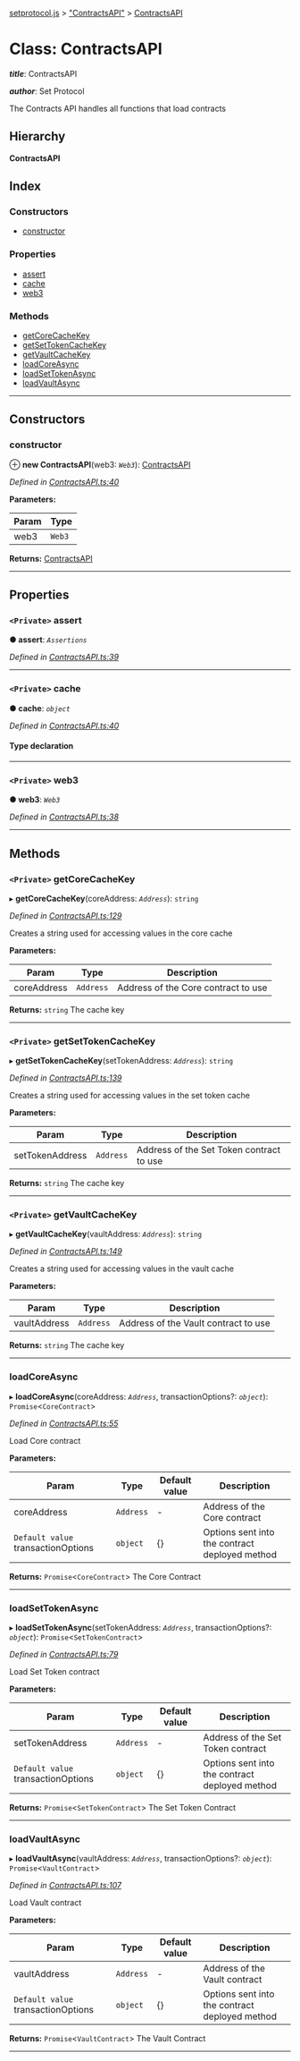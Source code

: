 [setprotocol.js](../README.md) > ["ContractsAPI"](../modules/_contractsapi_.md) > [ContractsAPI](../classes/_contractsapi_.contractsapi.md)

# Class: ContractsAPI

*__title__*: ContractsAPI

*__author__*: Set Protocol

The Contracts API handles all functions that load contracts

## Hierarchy

**ContractsAPI**

## Index

### Constructors

* [constructor](_contractsapi_.contractsapi.md#constructor)

### Properties

* [assert](_contractsapi_.contractsapi.md#assert)
* [cache](_contractsapi_.contractsapi.md#cache)
* [web3](_contractsapi_.contractsapi.md#web3)

### Methods

* [getCoreCacheKey](_contractsapi_.contractsapi.md#getcorecachekey)
* [getSetTokenCacheKey](_contractsapi_.contractsapi.md#getsettokencachekey)
* [getVaultCacheKey](_contractsapi_.contractsapi.md#getvaultcachekey)
* [loadCoreAsync](_contractsapi_.contractsapi.md#loadcoreasync)
* [loadSetTokenAsync](_contractsapi_.contractsapi.md#loadsettokenasync)
* [loadVaultAsync](_contractsapi_.contractsapi.md#loadvaultasync)

---

## Constructors

<a id="constructor"></a>

###  constructor

⊕ **new ContractsAPI**(web3: *`Web3`*): [ContractsAPI](_contractsapi_.contractsapi.md)

*Defined in [ContractsAPI.ts:40](https://github.com/SetProtocol/setProtocol.js/blob/6cd5c7d/src/api/ContractsAPI.ts#L40)*

**Parameters:**

| Param | Type |
| ------ | ------ |
| web3 | `Web3` |

**Returns:** [ContractsAPI](_contractsapi_.contractsapi.md)

___

## Properties

<a id="assert"></a>

### `<Private>` assert

**● assert**: *`Assertions`*

*Defined in [ContractsAPI.ts:39](https://github.com/SetProtocol/setProtocol.js/blob/6cd5c7d/src/api/ContractsAPI.ts#L39)*

___
<a id="cache"></a>

### `<Private>` cache

**● cache**: *`object`*

*Defined in [ContractsAPI.ts:40](https://github.com/SetProtocol/setProtocol.js/blob/6cd5c7d/src/api/ContractsAPI.ts#L40)*

#### Type declaration

[contractName: `string`]: `ContractWrapper`

___
<a id="web3"></a>

### `<Private>` web3

**● web3**: *`Web3`*

*Defined in [ContractsAPI.ts:38](https://github.com/SetProtocol/setProtocol.js/blob/6cd5c7d/src/api/ContractsAPI.ts#L38)*

___

## Methods

<a id="getcorecachekey"></a>

### `<Private>` getCoreCacheKey

▸ **getCoreCacheKey**(coreAddress: *`Address`*): `string`

*Defined in [ContractsAPI.ts:129](https://github.com/SetProtocol/setProtocol.js/blob/6cd5c7d/src/api/ContractsAPI.ts#L129)*

Creates a string used for accessing values in the core cache

**Parameters:**

| Param | Type | Description |
| ------ | ------ | ------ |
| coreAddress | `Address` |  Address of the Core contract to use |

**Returns:** `string`
The cache key

___
<a id="getsettokencachekey"></a>

### `<Private>` getSetTokenCacheKey

▸ **getSetTokenCacheKey**(setTokenAddress: *`Address`*): `string`

*Defined in [ContractsAPI.ts:139](https://github.com/SetProtocol/setProtocol.js/blob/6cd5c7d/src/api/ContractsAPI.ts#L139)*

Creates a string used for accessing values in the set token cache

**Parameters:**

| Param | Type | Description |
| ------ | ------ | ------ |
| setTokenAddress | `Address` |  Address of the Set Token contract to use |

**Returns:** `string`
The cache key

___
<a id="getvaultcachekey"></a>

### `<Private>` getVaultCacheKey

▸ **getVaultCacheKey**(vaultAddress: *`Address`*): `string`

*Defined in [ContractsAPI.ts:149](https://github.com/SetProtocol/setProtocol.js/blob/6cd5c7d/src/api/ContractsAPI.ts#L149)*

Creates a string used for accessing values in the vault cache

**Parameters:**

| Param | Type | Description |
| ------ | ------ | ------ |
| vaultAddress | `Address` |  Address of the Vault contract to use |

**Returns:** `string`
The cache key

___
<a id="loadcoreasync"></a>

###  loadCoreAsync

▸ **loadCoreAsync**(coreAddress: *`Address`*, transactionOptions?: *`object`*): `Promise`<`CoreContract`>

*Defined in [ContractsAPI.ts:55](https://github.com/SetProtocol/setProtocol.js/blob/6cd5c7d/src/api/ContractsAPI.ts#L55)*

Load Core contract

**Parameters:**

| Param | Type | Default value | Description |
| ------ | ------ | ------ | ------ |
| coreAddress | `Address` | - |  Address of the Core contract |
| `Default value` transactionOptions | `object` |  {} |  Options sent into the contract deployed method |

**Returns:** `Promise`<`CoreContract`>
The Core Contract

___
<a id="loadsettokenasync"></a>

###  loadSetTokenAsync

▸ **loadSetTokenAsync**(setTokenAddress: *`Address`*, transactionOptions?: *`object`*): `Promise`<`SetTokenContract`>

*Defined in [ContractsAPI.ts:79](https://github.com/SetProtocol/setProtocol.js/blob/6cd5c7d/src/api/ContractsAPI.ts#L79)*

Load Set Token contract

**Parameters:**

| Param | Type | Default value | Description |
| ------ | ------ | ------ | ------ |
| setTokenAddress | `Address` | - |  Address of the Set Token contract |
| `Default value` transactionOptions | `object` |  {} |  Options sent into the contract deployed method |

**Returns:** `Promise`<`SetTokenContract`>
The Set Token Contract

___
<a id="loadvaultasync"></a>

###  loadVaultAsync

▸ **loadVaultAsync**(vaultAddress: *`Address`*, transactionOptions?: *`object`*): `Promise`<`VaultContract`>

*Defined in [ContractsAPI.ts:107](https://github.com/SetProtocol/setProtocol.js/blob/6cd5c7d/src/api/ContractsAPI.ts#L107)*

Load Vault contract

**Parameters:**

| Param | Type | Default value | Description |
| ------ | ------ | ------ | ------ |
| vaultAddress | `Address` | - |  Address of the Vault contract |
| `Default value` transactionOptions | `object` |  {} |  Options sent into the contract deployed method |

**Returns:** `Promise`<`VaultContract`>
The Vault Contract

___

